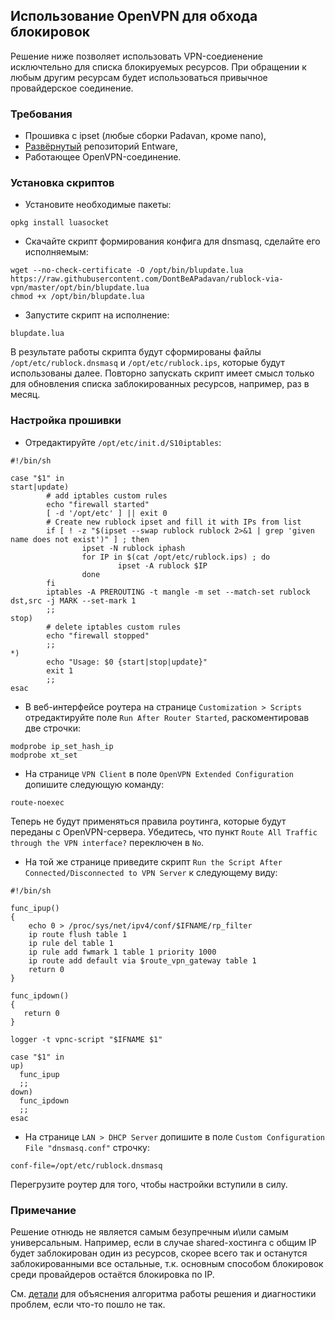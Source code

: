 ## Использование OpenVPN для обхода блокировок
Решение ниже позволяет использовать VPN-соедиенение исключтельно для списка блокируемых ресурсов. При обращении к любым другим ресурсам будет использоваться привычное провайдерское соединение.

### Требования
* Прошивка с ipset (любые сборки Padavan, кроме nano),
* [Развёрнутый](https://bitbucket.org/padavan/rt-n56u/wiki/RU/HowToConfigureEntware) репозиторий Entware,
* Работающее OpenVPN-соединение.

### Установка скриптов
* Установите необходимые пакеты:
```
opkg install luasocket
```
* Скачайте скрипт формирования конфига для dnsmasq, сделайте его исполняемым:
```
wget --no-check-certificate -O /opt/bin/blupdate.lua https://raw.githubusercontent.com/DontBeAPadavan/rublock-via-vpn/master/opt/bin/blupdate.lua
chmod +x /opt/bin/blupdate.lua
```
* Запустите скрипт на исполнение:
```
blupdate.lua
```
В результате работы скрипта будут сформированы файлы `/opt/etc/rublock.dnsmasq` и `/opt/etc/rublock.ips`, которые будут использованы далее. Повторно запускать скрипт имеет смысл только для обновления списка заблокированных ресурсов, например, раз в месяц.


### Настройка прошивки
* Отредактируйте `/opt/etc/init.d/S10iptables`:
```
#!/bin/sh

case "$1" in
start|update)
        # add iptables custom rules
        echo "firewall started"
        [ -d '/opt/etc' ] || exit 0
        # Create new rublock ipset and fill it with IPs from list
        if [ ! -z "$(ipset --swap rublock rublock 2>&1 | grep 'given name does not exist')" ] ; then
                ipset -N rublock iphash
                for IP in $(cat /opt/etc/rublock.ips) ; do
                        ipset -A rublock $IP
                done
        fi
        iptables -A PREROUTING -t mangle -m set --match-set rublock dst,src -j MARK --set-mark 1
        ;;
stop)
        # delete iptables custom rules
        echo "firewall stopped"
        ;;
*)
        echo "Usage: $0 {start|stop|update}"
        exit 1
        ;;
esac
```

* В веб-интерфейсе роутера на странице `Customization > Scripts` отредактируйте поле `Run After Router Started`, раскоментировав две строчки:
```
modprobe ip_set_hash_ip
modprobe xt_set
```
* На странице `VPN Client` в поле `OpenVPN Extended Configuration` допишите следующую команду:
```
route-noexec
```
Теперь не будут применяться правила роутинга, которые будут переданы с OpenVPN-сервера. Убедитесь, что пункт `Route All Traffic through the VPN interface?` переключен в `No`.
* На той же странице приведите скрипт `Run the Script After Connected/Disconnected to VPN Server` к следующему виду:
```
#!/bin/sh

func_ipup()
{
    echo 0 > /proc/sys/net/ipv4/conf/$IFNAME/rp_filter
    ip route flush table 1
    ip rule del table 1
    ip rule add fwmark 1 table 1 priority 1000
    ip route add default via $route_vpn_gateway table 1
    return 0
}

func_ipdown()
{
   return 0
}

logger -t vpnc-script "$IFNAME $1"

case "$1" in
up)
  func_ipup
  ;;
down)
  func_ipdown
  ;;
esac
```
* На странице `LAN > DHCP Server` допишите в поле `Custom Configuration File "dnsmasq.conf"` строчку:
```
conf-file=/opt/etc/rublock.dnsmasq
```

Перегрузите роутер для того, чтобы настройки вступили в силу.

### Примечание

Решение отнюдь не является самым безупречным и\или самым универсальным. Например, если в случае shared-хостинга с общим IP будет заблокирован один из ресурсов, скорее всего так и останутся заблокированными все остальные, т.к. основным способом блокировок среди провайдеров остаётся блокировка по IP.

См. [детали](https://github.com/DontBeAPadavan/rublock-via-vpn/wiki/Details) для объяснения алгоритма работы решения и диагностики проблем, если что-то пошло не так.
